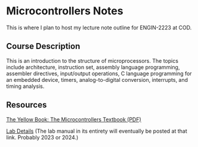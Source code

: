 # Microcontrollers Notes

This is where I plan to host my lecture note outline for ENGIN-2223 at COD.

## Course Description

This is an introduction to the structure of microprocessors. The topics include architecture, instruction set, assembly language programming, assembler directives, input/output operations, C language programming for an embedded device, timers, analog-to-digital conversion, interrupts, and timing analysis.

## Resources

[The Yellow Book: The Microcontrollers Textbook (PDF)](https://doctor-pasquale.com/wp-content/uploads/2021/02/The-Yellow-Book.pdf)

[Lab Details](https://doctor-pasquale.com/engin-2223/)
(The lab manual in its entirety will eventually be posted at that link. Probably 2023 or 2024.)
